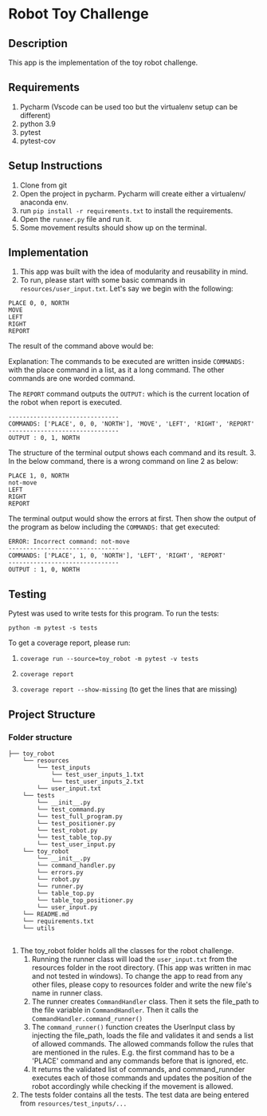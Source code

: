 # Robot Toy Challenge

## Description
This app is the implementation of the toy robot challenge.

## Requirements
1. Pycharm (Vscode can be used too but the virtualenv setup can be different)
2. python 3.9
3. pytest
4. pytest-cov

## Setup Instructions
1. Clone from git
2. Open the project in pycharm. 
Pycharm will create either a virtualenv/ anaconda env.
3. run `pip install -r requirements.txt` to install the requirements.
4. Open the `runner.py` file and run it.
5. Some movement results should show up on the terminal.

## Implementation
1. This app was built with the idea of modularity and reusability in mind.
2. To run, please start with some basic commands in `resources/user_input.txt`. Let's say we begin with
the following:
```
PLACE 0, 0, NORTH
MOVE
LEFT
RIGHT
REPORT
```
The result of the command above would be:

Explanation: The commands to be executed are written inside `COMMANDS:` with
the place command in a list, as it a long command. The other commands are 
one worded command.

The `REPORT` command outputs the `OUTPUT:` which is the current location of the 
robot when report is executed.
```
-------------------------------
COMMANDS: ['PLACE', 0, 0, 'NORTH'], 'MOVE', 'LEFT', 'RIGHT', 'REPORT'
------------------------------- 
OUTPUT : 0, 1, NORTH
```
The structure of the terminal output shows each command and its result.
3. In the below command, there is a wrong command on line 2 as below:
```
PLACE 1, 0, NORTH
not-move
LEFT
RIGHT
REPORT
```
The terminal output would show the errors at first. Then show the output of the program
as below including the `COMMANDS:` that get executed:
```
ERROR: Incorrect command: not-move
-------------------------------
COMMANDS: ['PLACE', 1, 0, 'NORTH'], 'LEFT', 'RIGHT', 'REPORT'
------------------------------- 
OUTPUT : 1, 0, NORTH
```

## Testing

Pytest was used to write tests for this program. To run the tests: 

``python -m pytest -s tests``

To get a coverage report, please run:

1. ``coverage run --source=toy_robot -m pytest -v tests``

2. ``coverage report``

3. ``coverage report --show-missing`` (to get the lines that are missing)

## Project Structure

### Folder structure
```
├── toy_robot
    └── resources
        └── test_inputs
            └── test_user_inputs_1.txt
            └── test_user_inputs_2.txt
        └── user_input.txt
    └── tests
        └── __init__.py
        └── test_command.py
        └── test_full_program.py
        └── test_positioner.py
        └── test_robot.py
        └── test_table_top.py
        └── test_user_input.py
    └── toy_robot
        └── __init__.py
        └── command_handler.py
        └── errors.py
        └── robot.py
        └── runner.py
        └── table_top.py
        └── table_top_positioner.py
        └── user_input.py
    └── README.md
    └── requirements.txt
    └── utils
```
## 
1. The toy_robot folder holds all the classes for the robot challenge.
   1. Running the runner class will load the `user_input.txt` from the resources
   folder in the root directory. (This app was written in mac and not tested in windows).
   To change the app to read from any other files, please copy to resources folder and write
   the new file's name in runner class.
   2. The runner creates `CommandHandler` class. Then it sets the file_path to the file variable in
   `CommandHandler`. Then it calls the `CommandHandler.command_runner()`
   3. The `command_runner()` function creates the UserInput class by injecting the
   file_path, loads the file and validates it and sends a list of allowed commands.
   The allowed commands follow the rules that are mentioned in the rules. E.g. the first command 
    has to be a 'PLACE' command and any commands before that is ignored, etc.
   4. It returns the validated list of commands, and command_runnder executes each of those commands
   and updates the position of the robot accordingly while checking if the movement is allowed.
2. The tests folder contains all the tests. The test data are being entered
from `resources/test_inputs/...`